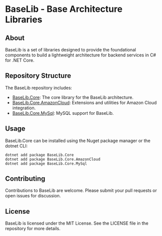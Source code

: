# BaseLib - Base Architecture Libraries

## About
BaseLib is a set of libraries designed to provide the foundational components to build a lightweight architecture for backend services in C# for .NET Core.

## Repository Structure
The BaseLib repository includes:
- [BaseLib.Core](BaseLib.Core/readme.md): The core library for the BaseLib architecture.
- [BaseLib.Core.AmazonCloud](BaseLib.Core.AmazonCloud/readme.md): Extensions and utilities for Amazon Cloud integration.
- [BaseLib.Core.MySql](BaseLib.Core.MySql/readme.md): MySQL support for BaseLib.

## Usage

BaseLib.Core can be installed using the Nuget package manager or the dotnet CLI:
```
dotnet add package BaseLib.Core
dotnet add package BaseLib.Core.AmazonCloud
dotnet add package BaseLib.Core.MySql
```



## Contributing
Contributions to BaseLib are welcome. Please submit your pull requests or open issues for discussion.

## License
BaseLib is licensed under the MIT License. See the LICENSE file in the repository for more details.
